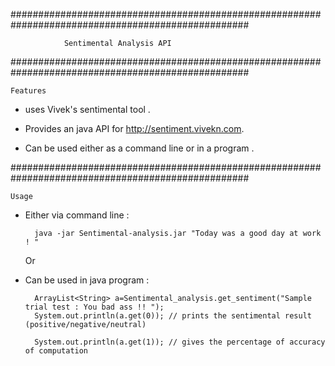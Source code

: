 ###################################################################################################

				Sentimental Analysis API

###################################################################################################

	Features 


- uses Vivek's sentimental tool .

- Provides an java API for http://sentiment.vivekn.com.

- Can be used either as a command line or in a program . 

###################################################################################################


	Usage 


- Either via command line : 

		java -jar Sentimental-analysis.jar "Today was a good day at work ! "

	
	Or 


- Can be used in java program :



		ArrayList<String> a=Sentimental_analysis.get_sentiment("Sample trial test : You bad ass !! ");
		System.out.println(a.get(0)); // prints the sentimental result (positive/negative/neutral)

		System.out.println(a.get(1)); // gives the percentage of accuracy of computation

	
